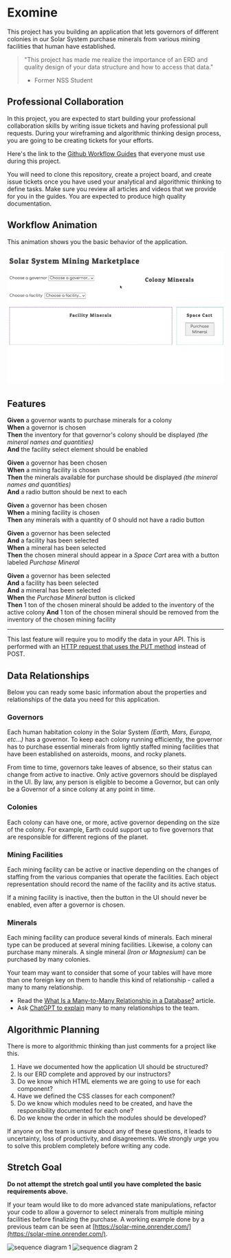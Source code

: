 # Exomine

This project has you building an application that lets governors of different colonies in our Solar System purchase minerals from various mining facilities that human have established.

> "This project has made me realize the importance of an ERD and quality design of your data structure and how to access that data."
>   - Former NSS Student

## Professional Collaboration

In this project, you are expected to start building your professional collaboration skills by writing issue tickets and having professional pull requests. During your wireframing and algorithmic thinking design process, you are going to be creating tickets for your efforts.

Here's the link to the [Github Workflow Guides](https://nashville-software-school.github.io/github-workflow/) that everyone must use during this project.

You will need to clone this repository, create a project board, and create issue tickets once you have used your analytical and algorithmic thinking to define tasks. Make sure you review all articles and videos that we provide for you in the guides. You are expected to produce high quality documentation.

## Workflow Animation

This animation shows you the basic behavior of the application.

![](./images/exomine.gif)

## Features

**Given** a governor wants to purchase minerals for a colony<br/>
**When** a governor is chosen<br/>
**Then** the inventory for that governor's colony should be displayed _(the mineral names and quantities)_<br/>
**And** the facility select element should be enabled

**Given** a governor has been chosen<br/>
**When** a mining facility is chosen<br/>
**Then** the minerals available for purchase should be displayed _(the mineral names and quantities)_<br/>
**And** a radio button should be next to each

**Given** a governor has been chosen<br/>
**When** a mining facility is chosen<br/>
**Then** any minerals with a quantity of 0 should not have a radio button<br/>


**Given** a governor has been selected<br/>
**And** a facility has been selected<br/>
**When** a mineral has been selected<br/>
**Then** the chosen mineral should appear in a _Space Cart_ area with a button labeled _Purchase Mineral_


**Given** a governor has been selected<br/>
**And** a facility has been selected<br/>
**And** a mineral has been selected<br/>
**When** the _Purchase Mineral_ button is clicked<br/>
**Then** 1 ton of the chosen mineral should be added to the inventory of the active colony
**And** 1 ton of the chosen mineral should be removed from the inventory of the chosen mining facility<br/>

---

This last feature will require you to modify the data in your API. This is performed with an [HTTP request that uses the PUT method](https://dev.to/silvenleaf/fetch-api-easiest-explanation-part-3-4-put-by-silvenleaf-3oe8) instead of POST.

## Data Relationships

Below you can ready some basic information about the properties and relationships of the data you need for this application. 

### Governors

Each human habitation colony in the Solar System _(Earth, Mars, Europa, etc...)_ has a governor. To keep each colony running efficiently, the governor has to purchase essential minerals from lightly staffed mining facilities that have been established on asteroids, moons, and rocky planets.

From time to time, governors take leaves of absence, so their status can change from active to inactive. Only active governors should be displayed in the UI. By law, any person is eligible to become a Governor, but can only be a Governor of a since colony at any point in time.

### Colonies

Each colony can have one, or more, active governor depending on the size of the colony. For example, Earth could support up to five governors that are responsible for different regions of the planet.

### Mining Facilities

Each mining facility can be active or inactive depending on the changes of staffing from the various companies that operate the facilities. Each object representation should record the name of the facility and its active status.

If a mining facility is inactive, then the button in the UI should never be enabled, even after a governor is chosen.

### Minerals

Each mining facility can produce several kinds of minerals. Each mineral type can be produced at several mining facilities. Likewise, a colony can purchase many minerals. A single mineral _(Iron or Magnesium)_ can be purchased by many colonies.

Your team may want to consider that some of your tables will have more than one foreign key on them to handle this kind of relationship - called a many to many relationship.

* Read the [What Is a Many-to-Many Relationship in a Database?](https://www.vertabelo.com/blog/many-to-many-relationship/) article.
* Ask [ChatGPT to explain](https://chat.openai.com/) many to many relationships to the team.


## Algorithmic Planning

There is more to algorithmic thinking than just comments for a project like this.

1. Have we documented how the application UI should be structured?
2. Is our ERD complete and approved by our instructors?
3. Do we know which HTML elements we are going to use for each component?
4. Have we defined the CSS classes for each component?
5. Do we know which modules need to be created, and have the responsibility documented for each one?
6. Do we know the order in which the modules should be developed?

If anyone on the team is unsure about any of these questions, it leads to uncertainty, loss of productivity, and disagreements. We strongly urge you to solve this problem completely before writing any code. 


## Stretch Goal

**Do not attempt the stretch goal until you have completed the basic requirements above.**

If your team would like to do more advanced state manipulations, refactor your code to allow a governor to select minerals from multiple mining facilities before finalizing the purchase. A working example done by a previous team can be seen at [https://solar-mine.onrender.com/](https://solar-mine.onrender.com/). 

![sequence diagram 1](./images/sequencediagram1.png)
![sequence diagram 2](./images/sequencediagram2.png)
